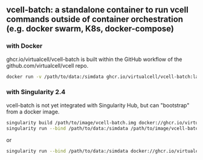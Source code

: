 ## vcell-batch: a standalone container to run vcell commands outside of container orchestration (e.g. docker swarm, K8s, docker-compose)

### with Docker

ghcr.io/virtualcell/vcell-batch is built within the GitHub workflow of the github.com/virtualcell/vcell repo.

```bash
docker run -v /path/to/data:/simdata ghcr.io/virtualcell/vcell-batch:latest <COMMAND>
```

### with Singularity 2.4

vcell-batch is not yet integrated with Singularity Hub, but can "bootstrap" from a docker image.

```bash
singularity build /path/to/image/vcell-batch.img docker://ghcr.io/virtualcell/vcell-batch:latest
singularity run --bind /path/to/data:/simdata /path/to/image/vcell-batch.img <COMMAND>
```
or
```bash
singularity run --bind /path/to/data:/simdata docker://ghcr.io/virtualcell/vcell-batch:latest <COMMAND>
```

